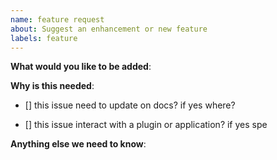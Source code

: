 ```yaml
---
name: feature request
about: Suggest an enhancement or new feature
labels: feature
---
```

<!-- Please read our Rules of Conduct: https://github.com/flow-build/community -->
<!-- Please check if your issue is not a duplicate by [searching existing issues](https://github.com/flow-builder/engine/search?type=Issues) -->

**What would you like to be added**:

**Why is this needed**:

- [] this issue need to update on docs? if yes where?

- [] this issue interact with a plugin or application? if yes spe

**Anything else we need to know**:

